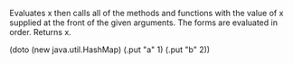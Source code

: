 Evaluates x then calls all of the methods and functions with the
  value of x supplied at the front of the given arguments.  The forms
  are evaluated in order.  Returns x.

  (doto (new java.util.HashMap) (.put "a" 1) (.put "b" 2))